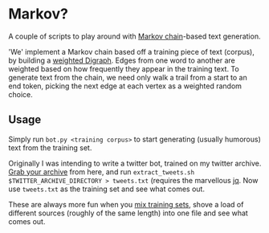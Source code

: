 # Markov?
A couple of scripts to play around with [Markov chain](http://blog.codinghorror.com/markov-and-you/)-based text generation.

'We' implement a Markov chain based off a training piece of text (corpus), by building a [weighted Digraph](https://en.wikipedia.org/wiki/Directed_graph).
Edges from one word to another are weighted based on how frequently they appear in the training text.
To generate text from the chain, we need only walk a trail from a start to an end token, picking the next edge at each vertex as a weighted random choice.

## Usage
Simply run `bot.py <training corpus>` to start generating (usually humorous) text from the training set.

Originally I was intending to write a twitter bot, trained on my twitter archive.
[Grab your archive](https://support.twitter.com/articles/20170160) from here,
and run `extract_tweets.sh $TWITTER_ARCHIVE_DIRECTORY > tweets.txt` (requires the marvellous [jq](http://stedolan.github.io/jq/).
Now use `tweets.txt` as the training set and see what comes out.

These are always more fun when you [mix training sets](http://kingjamesprogramming.tumblr.com),
shove a load of different sources (roughly of the same length) into one file and see what comes out.
